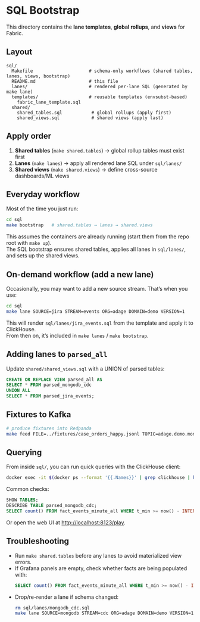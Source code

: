 # SQL Bootstrap

This directory contains the **lane templates**, **global rollups**, and **views** for Fabric.

## Layout

```
sql/
  Makefile                     # schema-only workflows (shared tables, lanes, views, bootstrap)
  README.md                    # this file
  lanes/                       # rendered per-lane SQL (generated by make lane)
  templates/                   # reusable templates (envsubst-based)
    fabric_lane_template.sql
  shared/
    shared_tables.sql           # global rollups (apply first)
    shared_views.sql            # shared views (apply last)
```

## Apply order

1. **Shared tables** (`make shared.tables`) → global rollup tables must exist first  
2. **Lanes** (`make lanes`) → apply all rendered lane SQL under `sql/lanes/`  
3. **Shared views** (`make shared.views`) → define cross-source dashboards/ML views  

## Everyday workflow

Most of the time you just run:

```bash
cd sql
make bootstrap   # shared.tables → lanes → shared.views
```

This assumes the containers are already running (start them from the repo root with `make up`).  
The SQL bootstrap ensures shared tables, applies all lanes in `sql/lanes/`, and sets up the shared views.

## On-demand workflow (add a new lane)

Occasionally, you may want to add a new source stream. That’s when you use:

```bash
cd sql
make lane SOURCE=jira STREAM=events ORG=adage DOMAIN=demo VERSION=1
```

This will render `sql/lanes/jira_events.sql` from the template and apply it to ClickHouse.  
From then on, it’s included in `make lanes` / `make bootstrap`.

## Adding lanes to `parsed_all`

Update `shared/shared_views.sql` with a UNION of parsed tables:

```sql
CREATE OR REPLACE VIEW parsed_all AS
SELECT * FROM parsed_mongodb_cdc
UNION ALL
SELECT * FROM parsed_jira_events;
```

## Fixtures to Kafka

```bash
# produce fixtures into Redpanda
make feed FILE=../fixtures/case_orders_happy.jsonl TOPIC=adage.demo.mongodb.cdc.v1
```

## Querying

From inside `sql/`, you can run quick queries with the ClickHouse client:

```bash
docker exec -it $(docker ps --format '{{.Names}}' | grep clickhouse | head -n1) clickhouse-client
```

Common checks:

```sql
SHOW TABLES;
DESCRIBE TABLE parsed_mongodb_cdc;
SELECT count() FROM fact_events_minute_all WHERE t_min >= now() - INTERVAL 1 HOUR;
```

Or open the web UI at [http://localhost:8123/play](http://localhost:8123/play).

## Troubleshooting

- Run `make shared.tables` before any lanes to avoid materialized view errors.  
- If Grafana panels are empty, check whether facts are being populated with:  
  ```sql
  SELECT count() FROM fact_events_minute_all WHERE t_min >= now() - INTERVAL 1 HOUR;
  ```
- Drop/re-render a lane if schema changed:  
  ```bash
  rm sql/lanes/mongodb_cdc.sql
  make lane SOURCE=mongodb STREAM=cdc ORG=adage DOMAIN=demo VERSION=1
  ```
